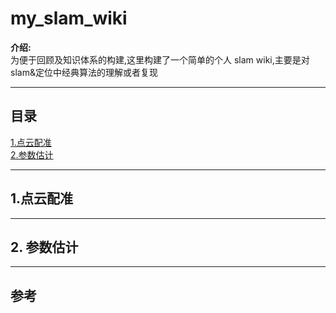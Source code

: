 # my_slam_wiki
**介绍:**    
为便于回顾及知识体系的构建,这里构建了一个简单的个人 slam wiki,主要是对slam&定位中经典算法的理解或者复现

---

## 目录
[1.点云配准](##1.点云配准)  
[2.参数估计](##2.参数估计)



---
## 1.点云配准 

---

## 2. 参数估计


---
## 参考






